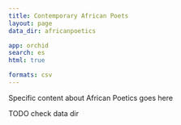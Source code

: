 ```yaml
---
title: Contemporary African Poets
layout: page
data_dir: africanpoetics

app: orchid
search: es
html: true

formats: csv
---
```


Specific content about African Poetics goes here

TODO check data dir
